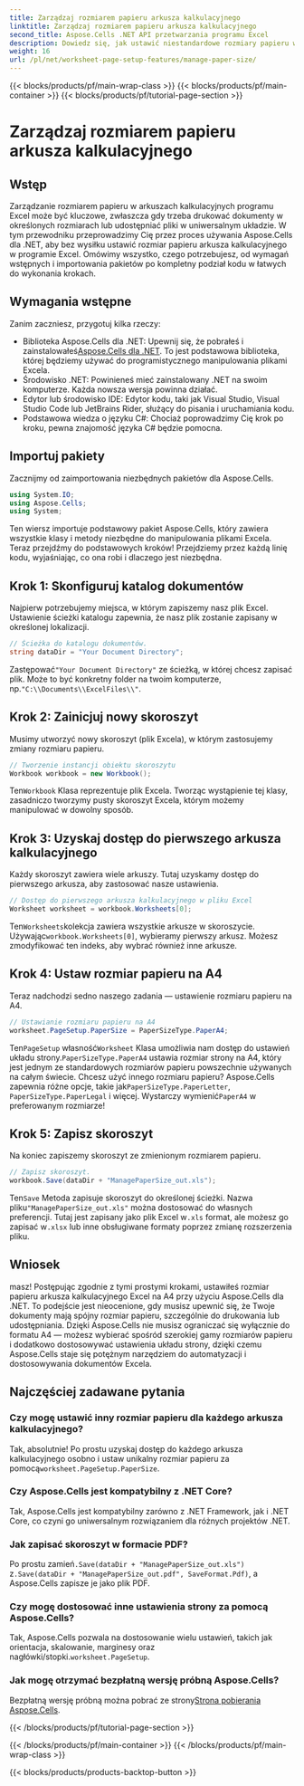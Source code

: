 ```yaml
---
title: Zarządzaj rozmiarem papieru arkusza kalkulacyjnego
linktitle: Zarządzaj rozmiarem papieru arkusza kalkulacyjnego
second_title: Aspose.Cells .NET API przetwarzania programu Excel
description: Dowiedz się, jak ustawić niestandardowe rozmiary papieru w programie Excel za pomocą Aspose.Cells dla platformy .NET, korzystając z tego prostego przewodnika krok po kroku.
weight: 16
url: /pl/net/worksheet-page-setup-features/manage-paper-size/
---
```


{{< blocks/products/pf/main-wrap-class >}}
{{< blocks/products/pf/main-container >}}
{{< blocks/products/pf/tutorial-page-section >}}

# Zarządzaj rozmiarem papieru arkusza kalkulacyjnego

## Wstęp
Zarządzanie rozmiarem papieru w arkuszach kalkulacyjnych programu Excel może być kluczowe, zwłaszcza gdy trzeba drukować dokumenty w określonych rozmiarach lub udostępniać pliki w uniwersalnym układzie. W tym przewodniku przeprowadzimy Cię przez proces używania Aspose.Cells dla .NET, aby bez wysiłku ustawić rozmiar papieru arkusza kalkulacyjnego w programie Excel. Omówimy wszystko, czego potrzebujesz, od wymagań wstępnych i importowania pakietów po kompletny podział kodu w łatwych do wykonania krokach.
## Wymagania wstępne
Zanim zaczniesz, przygotuj kilka rzeczy:
-  Biblioteka Aspose.Cells dla .NET: Upewnij się, że pobrałeś i zainstalowałeś[Aspose.Cells dla .NET](https://releases.aspose.com/cells/net/). To jest podstawowa biblioteka, której będziemy używać do programistycznego manipulowania plikami Excela.
- Środowisko .NET: Powinieneś mieć zainstalowany .NET na swoim komputerze. Każda nowsza wersja powinna działać.
- Edytor lub środowisko IDE: Edytor kodu, taki jak Visual Studio, Visual Studio Code lub JetBrains Rider, służący do pisania i uruchamiania kodu.
- Podstawowa wiedza o języku C#: Chociaż poprowadzimy Cię krok po kroku, pewna znajomość języka C# będzie pomocna.
## Importuj pakiety
Zacznijmy od zaimportowania niezbędnych pakietów dla Aspose.Cells.
```csharp
using System.IO;
using Aspose.Cells;
using System;
```
Ten wiersz importuje podstawowy pakiet Aspose.Cells, który zawiera wszystkie klasy i metody niezbędne do manipulowania plikami Excela.
Teraz przejdźmy do podstawowych kroków! Przejdziemy przez każdą linię kodu, wyjaśniając, co ona robi i dlaczego jest niezbędna.
## Krok 1: Skonfiguruj katalog dokumentów
Najpierw potrzebujemy miejsca, w którym zapiszemy nasz plik Excel. Ustawienie ścieżki katalogu zapewnia, że nasz plik zostanie zapisany w określonej lokalizacji.
```csharp
// Ścieżka do katalogu dokumentów.
string dataDir = "Your Document Directory";
```
 Zastępować`"Your Document Directory"` ze ścieżką, w której chcesz zapisać plik. Może to być konkretny folder na twoim komputerze, np.`"C:\\Documents\\ExcelFiles\\"`.
## Krok 2: Zainicjuj nowy skoroszyt
Musimy utworzyć nowy skoroszyt (plik Excela), w którym zastosujemy zmiany rozmiaru papieru.
```csharp
// Tworzenie instancji obiektu skoroszytu
Workbook workbook = new Workbook();
```
 Ten`Workbook` Klasa reprezentuje plik Excela. Tworząc wystąpienie tej klasy, zasadniczo tworzymy pusty skoroszyt Excela, którym możemy manipulować w dowolny sposób.
## Krok 3: Uzyskaj dostęp do pierwszego arkusza kalkulacyjnego
Każdy skoroszyt zawiera wiele arkuszy. Tutaj uzyskamy dostęp do pierwszego arkusza, aby zastosować nasze ustawienia.
```csharp
// Dostęp do pierwszego arkusza kalkulacyjnego w pliku Excel
Worksheet worksheet = workbook.Worksheets[0];
```
 Ten`Worksheets`kolekcja zawiera wszystkie arkusze w skoroszycie. Używając`workbook.Worksheets[0]`, wybieramy pierwszy arkusz. Możesz zmodyfikować ten indeks, aby wybrać również inne arkusze.
## Krok 4: Ustaw rozmiar papieru na A4
Teraz nadchodzi sedno naszego zadania — ustawienie rozmiaru papieru na A4.
```csharp
// Ustawianie rozmiaru papieru na A4
worksheet.PageSetup.PaperSize = PaperSizeType.PaperA4;
```
 Ten`PageSetup` własność`Worksheet` Klasa umożliwia nam dostęp do ustawień układu strony.`PaperSizeType.PaperA4` ustawia rozmiar strony na A4, który jest jednym ze standardowych rozmiarów papieru powszechnie używanych na całym świecie.
 Chcesz użyć innego rozmiaru papieru? Aspose.Cells zapewnia różne opcje, takie jak`PaperSizeType.PaperLetter`, `PaperSizeType.PaperLegal` i więcej. Wystarczy wymienić`PaperA4` w preferowanym rozmiarze!
## Krok 5: Zapisz skoroszyt
Na koniec zapiszemy skoroszyt ze zmienionym rozmiarem papieru.
```csharp
// Zapisz skoroszyt.
workbook.Save(dataDir + "ManagePaperSize_out.xls");
```
 Ten`Save` Metoda zapisuje skoroszyt do określonej ścieżki. Nazwa pliku`"ManagePaperSize_out.xls"` można dostosować do własnych preferencji. Tutaj jest zapisany jako plik Excel w`.xls` format, ale możesz go zapisać w`.xlsx` lub inne obsługiwane formaty poprzez zmianę rozszerzenia pliku.
## Wniosek
masz! Postępując zgodnie z tymi prostymi krokami, ustawiłeś rozmiar papieru arkusza kalkulacyjnego Excel na A4 przy użyciu Aspose.Cells dla .NET. To podejście jest nieocenione, gdy musisz upewnić się, że Twoje dokumenty mają spójny rozmiar papieru, szczególnie do drukowania lub udostępniania. 
Dzięki Aspose.Cells nie musisz ograniczać się wyłącznie do formatu A4 — możesz wybierać spośród szerokiej gamy rozmiarów papieru i dodatkowo dostosowywać ustawienia układu strony, dzięki czemu Aspose.Cells staje się potężnym narzędziem do automatyzacji i dostosowywania dokumentów Excela.
## Najczęściej zadawane pytania
### Czy mogę ustawić inny rozmiar papieru dla każdego arkusza kalkulacyjnego?
 Tak, absolutnie! Po prostu uzyskaj dostęp do każdego arkusza kalkulacyjnego osobno i ustaw unikalny rozmiar papieru za pomocą`worksheet.PageSetup.PaperSize`.
### Czy Aspose.Cells jest kompatybilny z .NET Core?
Tak, Aspose.Cells jest kompatybilny zarówno z .NET Framework, jak i .NET Core, co czyni go uniwersalnym rozwiązaniem dla różnych projektów .NET.
### Jak zapisać skoroszyt w formacie PDF?
 Po prostu zamień`.Save(dataDir + "ManagePaperSize_out.xls")` z`.Save(dataDir + "ManagePaperSize_out.pdf", SaveFormat.Pdf)`, a Aspose.Cells zapisze je jako plik PDF.
### Czy mogę dostosować inne ustawienia strony za pomocą Aspose.Cells?
Tak, Aspose.Cells pozwala na dostosowanie wielu ustawień, takich jak orientacja, skalowanie, marginesy oraz nagłówki/stopki.`worksheet.PageSetup`.
### Jak mogę otrzymać bezpłatną wersję próbną Aspose.Cells?
 Bezpłatną wersję próbną można pobrać ze strony[Strona pobierania Aspose.Cells](https://releases.aspose.com/).

{{< /blocks/products/pf/tutorial-page-section >}}

{{< /blocks/products/pf/main-container >}}
{{< /blocks/products/pf/main-wrap-class >}}

{{< blocks/products/products-backtop-button >}}
